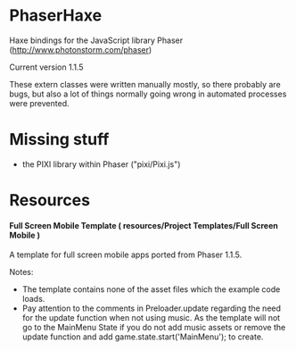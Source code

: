 PhaserHaxe
==========

Haxe bindings for the JavaScript library Phaser (http://www.photonstorm.com/phaser)

Current version 1.1.5

These extern classes were written manually mostly, so there probably are bugs, but also a lot of things normally going wrong in automated processes were prevented.

Missing stuff
==========	
- the PIXI library within Phaser ("pixi/Pixi.js")


Resources
==========
#### Full Screen Mobile Template ( resources/Project Templates/Full Screen Mobile )
A template for full screen mobile apps ported from Phaser 1.1.5. 

Notes: 
- The template contains none of the asset files which the example code loads.
- Pay attention to the comments in Preloader.update regarding the need for the update function when not using music. As the template will not go to the MainMenu State if you do not add music assets or remove the update function and add game.state.start('MainMenu'); to create.
